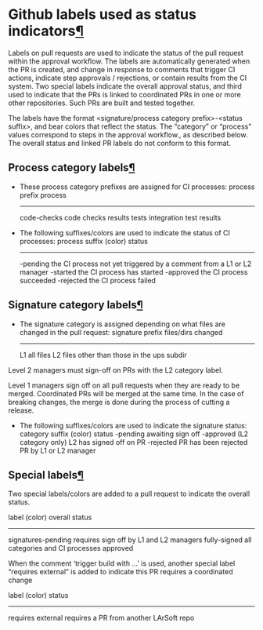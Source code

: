 Github labels used as status indicators[¶](#Github-labels-used-as-status-indicators)
====================================================================================

Labels on pull requests are used to indicate the status of the pull request within the approval workflow. The labels are automatically generated when the PR is created, and change in response to comments that trigger CI actions, indicate step approvals / rejections, or contain results from the CI system. Two special labels indicate the overall approval status, and third used to indicate that the PRs is linked to coordinated PRs in one or more other repositories. Such PRs are built and tested together.

The labels have the format \<signature/process category prefix\>-\<status suffix\>, and bear colors that reflect the status. The “category” or “process” values correspond to steps in the approval workflow., as described below. The overall status and linked PR labels do not conform to this format.


Process category labels[¶](#Process-category-labels)
----------------------------------------------------

-   These process category prefixes are assigned for CI processes:
      process prefix   process
      ---------------- --------------------------
      code-checks      code checks results
      tests            integration test results

-   The following suffixes/colors are used to indicate the status of CI processes:
      process suffix (color)   status
      ------------------------ -----------------------------------------------------------------------
      -pending                 the CI process not yet triggered by a comment from a L1 or L2 manager
      -started                 the CI process has started
      -approved                the CI process succeeded
      -rejected                the CI process failed


Signature category labels[¶](#Signature-category-labels)
--------------------------------------------------------

-   The signature category is assigned depending on what files are changed in the pull request:
      signature prefix   files/dirs changed
      ------------------ ------------------------------------------
      L1                 all files
      L2                 files other than those in the ups subdir

Level 2 managers must sign-off on PRs with the L2 category label.

Level 1 managers sign off on all pull requests when they are ready to be merged. Coordinated PRs will be merged at the same time. In the case of breaking changes, the merge is done during the process of cutting a release.

-   The following suffixes/colors are used to indicate the signature status:
    category suffix (color)
    status
    -pending
    awaiting sign off
    -approved
    (L2 category only) L2 has signed off on PR
    -rejected
    PR has been rejected PR by L1 or L2 manager


Special labels[¶](#Special-labels)
----------------------------------

Two special labels/colors are added to a pull request to indicate the overall status.

  label (color)        overall status
  -------------------- ------------------------------------------
  signatures-pending   requires sign off by L1 and L2 managers
  fully-signed         all categories and CI processes approved

When the comment ‘trigger build with …’ is used, another special label “requires external” is added to indicate this PR requires a coordinated change

  label (color)       status
  ------------------- -----------------------------------------
  requires external   requires a PR from another LArSoft repo
